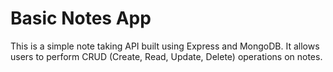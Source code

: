<h1>Basic Notes App</h1>
<p>This is a simple note taking API built using Express and MongoDB. It allows users to perform CRUD (Create, Read, Update, Delete) operations on notes.</p>

